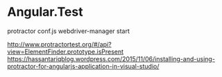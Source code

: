 ﻿# Angular.Test


protractor conf.js
webdriver-manager start

http://www.protractortest.org/#/api?view=ElementFinder.prototype.isPresent
https://hassantariqblog.wordpress.com/2015/11/06/installing-and-using-protractor-for-angularjs-application-in-visual-studio/